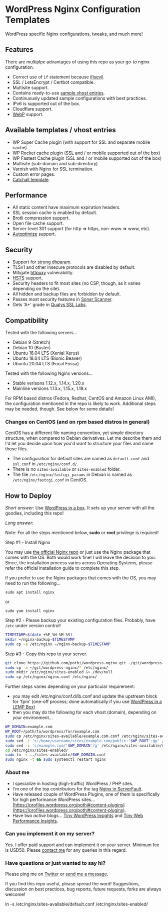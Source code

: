 # WordPress Nginx Configuration Templates

WordPress specific Nginx configurations, tweaks, and much more!

## Features

There are multiplpe advantages of using this repo as your go-to nginx configuration.

+ Correct use of `if` statement because [ifisevil](https://www.nginx.com/resources/wiki/start/topics/depth/ifisevil/).
+ SSL / LetsEncrypt / Certbot compatible.
+ Multisite support.
+ Contains ready-to-use [sample vhost entries](https://github.com/pothi/wordpress-nginx/tree/main/sites-available).
+ Continuously updated sample configurations with best practices.
+ IPv6 is supported out of the box.
+ Cloudflare support.
+ [WebP](https://developers.google.com/speed/webp/) support.

## Available templates / vhost entries

+ WP Super Cache plugin (with support for SSL and separate mobile cache)
+ WP Rocket cache plugin (SSL and / or mobile supported out of the box)
+ WP Fastest Cache plugin (SSL and / or mobile supported out of the box)
+ Multisite (sub-domain and sub-directory)
+ Varnish with Nginx for SSL termination.
+ Custom error pages.
+ [Catchall template](https://github.com/pothi/wordpress-nginx/blob/main/sites-available/catchall.conf).

## Performance

+ All static content have maximum expiration headers.
+ SSL session cache is enabled by default.
+ Brotli compression support.
+ Open file cache support.
+ Server-level 301 support (for http => https, non-www => www, etc).
+ [Autoptimize](https://wordpress.org/plugins/autoptimize/) support.

## Security

+ Support for [strong dhparam](https://weakdh.org/).
+ TLSv1 and other insecure protocols are disabled by default.
+ Mitigate [httpoxy](https://httpoxy.org/) vulnerability.
+ [HSTS](https://developer.mozilla.org/en-US/docs/Web/HTTP/Headers/Strict-Transport-Security) support.
+ Security headers to fit most sites (no CSP, though, as it varies depending on the site).
+ All hidden and backup files are forbidden by default.
+ Passes most security features in [Sonar Scanner](https://sonarwhal.com/scanner/).
+ Gets 'A+' grade in [Qualys SSL Labs](https://www.ssllabs.com/ssltest/).

## Compatibility

Tested with the following servers...
+ Debian 9 (Stretch)
+ Debian 10 (Buster)
+ Ubuntu 16.04 LTS (Xenial Xerus)
+ Ubuntu 18.04 LTS (Bionic Beaver)
+ Ubuntu 20.04 LTS (Focal Fossa)

Tested with the following Nginx versions...
+ Stable verisons 1.12.x, 1.14.x, 1.20.x
+ Mainline versions 1.13.x, 1.15.x, 1.19.x

For RPM based distros (Fedora, Redhat, CentOS and Amazon Linux AMI), the configuration mentioned in the repo is likely to work. Additional steps may be needed, though. See below for some details!

### Changes on CentOS (and on rpm based distros in general)

CentOS has a different file naming convention, yet simple directory structure, when compared to Debian derivatives. Let me describe them and I'd let you decide upon how you'd want to structure your files and name those files.

+ The configuration for default sites are named as `default.conf` and `ssl.conf` in `/etc/nginx/conf.d/`.
+ There is no `sites-available` or `sites-enabled` folder.
+ The file `/etc/nginx/fastcgi_params` in Debian is named as `/etc/nginx/fastcgi.conf` in CentOS.

## How to Deploy

*Short answer*: Use [WordPress in a box](https://github.com/pothi/wp-in-a-box). It sets up your server with all the goodies, including this repo!

*Long answer*:

Note: For all the steps mentioned below, __sudo__ or __root__ privilege is required!

Step #1 - Install Nginx

You may use [the official Nginx repo](https://nginx.org/en/linux_packages.html) or just use the Nginx package that comes with the OS. Both would work fine! I will leave the decision to you. Since, the installation process varies across Operating Systems, please refer the official installation guide to complete this step.

If you prefer to use the Nginx packages that comes with the OS, you may need to run the following...

`sudo apt install nginx`

or

`sudo yum install nginx`

Step #2 - Please backup your existing configuration files. Probably, have `/etc` under version control!

```bash
TIMESTAMP=$(date +%F_%H-%M-%S)
mkdir ~/nginx-backup-$TIMESTAMP
sudo cp -a /etc/nginx ~/nginx-backup-$TIMESTAMP
```

Step #3 - Copy this repo to your server.

```bash
git clone https://github.com/pothi/wordpress-nginx.git ~/git/wordpress-nginx
sudo cp -a ~/git/wordpress-nginx/* /etc/nginx/
sudo mkdir /etc/nginx/sites-enabled &> /dev/null
sudo cp /etc/nginx/nginx.conf /etc/nginx/
```
Further steps varies depending on your particular requirement:

+ you may edit /etc/nginx/conf.d/lb.conf and update the upstream block for 'fpm' (one-off process; done automatically if you use [WordPress in a LEMP Box](https://github.com/pothi/wp-in-a-box))
+ then you may do the following for each vhost (domain), depending on your environment...

```bash
WP_DOMAIN=example.com
WP_ROOT=/path/to/wordpress/for/example.com
sudo cp /etc/nginx/sites-available/example.com.conf /etc/nginx/sites-available/$WP_DOMAIN.conf
sudo sed -i 's:/home/username/sites/example.com/public:'$WP_ROOT':gp' /etc/nginx/sites-available/$WP_DOMAIN.conf
sudo sed -i 's/example.com/'$WP_DOMAIN'/g' /etc/nginx/sites-available/$WP_DOMAIN.conf
cd /etc/nginx/sites-enabled/
sudo ln -s ../sites-available/$WP_DOMAIN.conf
sudo nginx -t && sudo systemctl restart nginx
```

### About me

+ I specialize in hosting (high-traffic) WordPress / PHP sites.
+ I'm one of the top contributors for the tag [Nginx in ServerFault](https://serverfault.com/users/102173/pothi-kalimuthu?tab=profile).
+ Have released couple of WordPress Plugins, one of them is specifically for high performance WordPress sites... [https://profiles.wordpress.org/pothi#content-plugins](https://profiles.wordpress.org/pothi#content-plugins).
+ Have two _active_ blogs... [Tiny WordPress Insights](https://www.tinywp.in/) and [Tiny Web Performance Insights](https://www.tinywp.com/).

### Can you implement it on my server?

Yes. I offer paid support and can implement it on your server. Minimum fee is USD50. Please [contact me](mailto:pothi@protonmail.com) for any queries in this regard.

### Have questions or just wanted to say hi?

Please ping me on [Twitter](https://twitter.com/pothi]) or [send me a message](https://www.tinywp.in/contact/).

If you find this repo useful, please spread the word! Suggestions, discussion on best practices, bug reports, future requests, forks are always welcome!


ln -s /etc/nginx/sites-available/default.conf /etc/nginx/sites-enabled/
